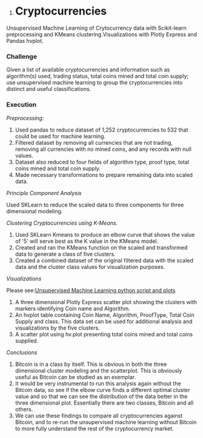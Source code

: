 1. # Cryptocurrencies

Unsupervised Machine Learning of Crytocurrency data with Scikit-learn preprocessing and KMeans clustering.Visualizations with Plotly Express and Pandas hvplot.



### Challenge

Given a list of available cryptocurrencies and information such as algorithm(s) used, trading status, total coins mined and total coin supply; use unsupervised machine learning to group the cryptocurrencies into distinct and useful classifications.

### Execution

*Preprocessing:*  

1. Used pandas to reduce dataset of 1,252 cryptocurrencies to 532 that could be used for machine learning. 
2. Filtered dataset by removing all currencies that are not trading, removing all currencies with no mined coins, and any records with null values. 
3. Dataset also reduced to four fields of algorithm type, proof type, total coins mined and total coin supply.
4. Made necessary transformations to prepare remaining data into scaled data. 

*Principle Component Analysis* 

Used SKLearn to reduce the scaled data to three components for three dimensional modeling.

*Clustering Cryptocurrencies using K-Means.*  

1. Used SKLearn Kmeans to produce an elbow curve that shows the value of '5' will serve best as the K value in the KMeans model.
2. Created and ran the KMeans function on the scaled and transformed data to generate a class of five clusters.
3. Created a combined dataset of the original filtered data with the scaled data and the cluster class values for visualization purposes.

*Visualizations* 

Please see:[Unsupervised Machine Learning python script and plots](https://github.com/MauroBarron/Cryptocurrences/blob/master/Challenge_Module_18_Unsupervised_Learning.ipynb)

1. A three dimensional Plotly Express scatter plot showing the clusters with markers identifying Coin name and Algorithm.
2. An hvplot table containing Coin Name, Algorithm, ProofType, Total Coin Supply and class. This data set can be used for additional analysis and visualizations by the five clusters.
3. A scatter plot using hv.plot presenting total coins mined and total coins supplied.

*Conclusions* 

1. Bitcoin is in a class by itself. This is obvious in both the three dimensional cluster modeling and the scatterplot.  This is obviously useful as Bitcoin can be studied as an exemplar.
2. It would be very instrumental to run this analysis again without the Bitcoin data, so see if the elbow curve finds a different optimal cluster value and so that we can see the distribution of the data better in the three dimensional plot. Essentially there are two classes, Bitcoin and all others. 
3. We can use these findings to compare all cryptocurrencies against Bitcoin, and to re-run the unsupervised  machine learning without Bitcoin to more fully understand the rest of the cryptocurrency market.

​	 

  
